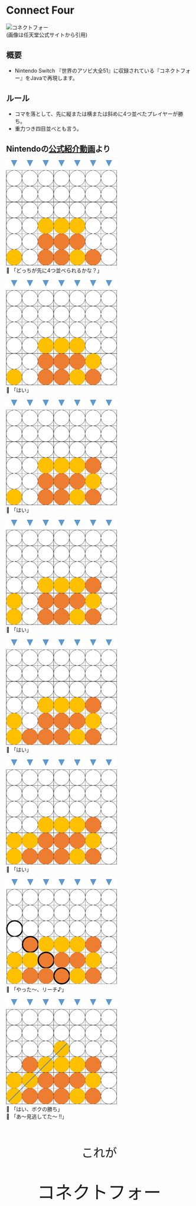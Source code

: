 # Connect Four
![コネクトフォー](https://www.nintendo.co.jp/switch/as7ta/games/img/games/connectfour.jpg)
<br/>
(画像は任天堂公式サイトから引用)  

## 概要
- Nintendo Switch 『世界のアソビ大全51』に収録されている『コネクトフォー』をJavaで再現します。

## ルール
- コマを落として、先に縦または横または斜めに4つ並べたプレイヤーが勝ち。
- 重力つき四目並べとも言う。

## Nintendoの[公式紹介動画](https://www.youtube.com/watch?v=n4mNFfT2uhs&)より
<img src="./img/introduction/1.png" alt="1" width="300px"><br>
:boy: 「どっちが先に4つ並べられるかな？」  
<br/>
<img src="./img/introduction/2.png" alt="2" width="300px"><br>
:boy: 「はい」  
<br/>
<img src="./img/introduction/3.png" alt="3" width="300px"><br>
:girl: 「はい」  
<br/>
<img src="./img/introduction/4.png" alt="4" width="300px"><br>
:boy: 「はい」  
<br/>
<img src="./img/introduction/5.png" alt="5" width="300px"><br>
:girl: 「はい」  
<br/>
<img src="./img/introduction/6.png" alt="6" width="300px"><br>
:boy: 「はい」  
<br/>
<img src="./img/introduction/8.png" alt="7" width="300px"><br>
:girl: 「やった～、リーチ♪」  
<br/>
<img src="./img/introduction/9.png" alt="8" width="300px"><br>
:boy: 「はい、ボクの勝ち」  
:girl: 「あ～見逃してた～ !!」 
  
  
<br>
<div align="center">
<font size="6px"><p>これが</p></font>
<font size="16px"><p>コネクトフォー</p></font>
</div>
